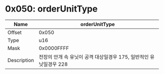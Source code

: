 # 0x050: orderUnitType

| Name | orderUnitType |
| ----| ------------ |
| Offset | 0x050 |
| Type | u16 |
| Mask | 0x0000FFFF |
| Description | 전장의 안개 속 유닛이 공격 대상일경우 175, 일반적인 유닛일경우 228 |<br>

